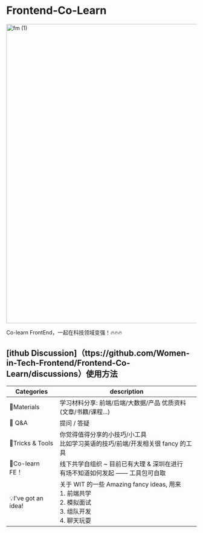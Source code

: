 # Frontend-Co-Learn

<img width="793" alt="fm (1)" src="https://user-images.githubusercontent.com/37505366/231952146-2b107cf2-ec0a-4852-82ef-31188f19c142.png">


Co-learn FrontEnd，一起在科技领域变强！🔥🔥🔥


## [ithub Discussion]（ttps://github.com/Women-in-Tech-Frontend/Frontend-Co-Learn/discussions）使用方法

| Categories         | description                                                  |
| ------------------ | ------------------------------------------------------------ |
| 🍕Materials         | 学习材料分享:  前端/后端/大数据/产品 优质资料(文章/书籍/课程...)    |
| 🙏 Q&A              | 提问 / 答疑                                                  |
| 🔧Tricks & Tools    | 你觉得值得分享的小技巧/小工具<br />比如学习英语的技巧/前端/开发相关很 fancy 的工具 |
| 👯Co-learn FE！    | 线下共学自组织 ~  目前已有大理 & 深圳在进行<br />有场不知道如何发起 —— 工具包可自取 |
| 💡I've got an idea! | 关于 WIT 的一些 Amazing fancy ideas, 用来<br />1. 前端共学 <br />2. 模拟面试<br />3. 组队开发<br />4. 聊天玩耍 |


